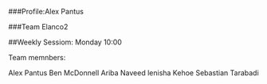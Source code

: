 ###Profile:Alex Pantus

###Team Elanco2

##Weekly Sessiom: Monday 10:00

Team memnbers:

Alex Pantus
Ben McDonnell
Ariba Naveed
lenisha Kehoe
Sebastian Tarabadi
